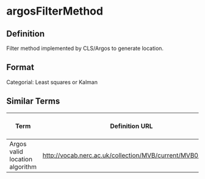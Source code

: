 # argosFilterMethod 

## Definition 
Filter method implemented by CLS/Argos to generate location.

## Format
Categorial: Least squares or Kalman

## Similar Terms 
|Term|Definition URL|Source Vocabulary Publisher/Creator|
|----|----------|-----------------|
|Argos valid location algorithm|http://vocab.nerc.ac.uk/collection/MVB/current/MVB000050/|Movebank|

